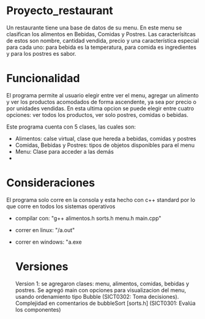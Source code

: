 # Proyecto_restaurant
Un restaurante tiene una base de datos de su menu. En este menu se clasifican los alimentos en Bebidas, Comidas y Postres. Las caracterísitcas de estos son nombre, cantidad vendida, precio y una característica especial para cada uno: para bebida es la temperatura, para comida es ingredientes y para los postres es sabor.

# Funcionalidad
El programa permite al usuario elegir entre ver el menu, agregar un alimento y ver los productos acomodados de forma ascendente, ya sea por precio o por unidades vendidas. En esta ultima opcion se puede elegir entre cuatro opciones: ver todos los productos, ver solo postres, comidas o bebidas.

Este programa cuenta con 5 clases, las cuales son:
- Alimentos: calse virtual, clase que hereda a bebidas, comidas y postres
- Comidas, Bebidas y Postres: tipos de objetos disponibles para el menu
- Menu: Clase para acceder a las demás
- 
# Consideraciones
El programa solo corre en la consola y esta hecho con c++ standard por lo que corre en todos los sistemas operativos
- compilar con: "g++ alimentos.h sorts.h menu.h main.cpp"
- correr en linux: "/a.out"
- correr en windows: "a.exe

  # Versiones
  Version 1: se agregaron clases: menu, alimentos, comidas, bebidas y postres. Se agregó main con opciones para visualizacion del menu, usando ordenamiento tipo Bubble (SICT0302: Toma decisiones). Complejidad en comentarios de bubbleSort [sorts.h] (SICT0301: Evalúa los componentes)

